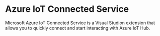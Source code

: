 # Azure IoT Connected Service

Microsoft Azure IoT Connected Service is a Visual Studion extension that allows you to quickly connect and start interacting with Azure IoT Hub.
